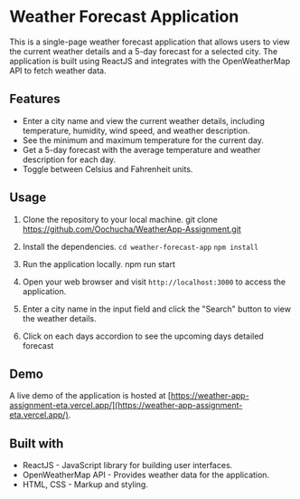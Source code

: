 # Weather Forecast Application

This is a single-page weather forecast application that allows users to view the current weather details and a 5-day forecast for a selected city. The application is built using ReactJS and integrates with the OpenWeatherMap API to fetch weather data.

## Features

- Enter a city name and view the current weather details, including temperature, humidity, wind speed, and weather description.
- See the minimum and maximum temperature for the current day.
- Get a 5-day forecast with the average temperature and weather description for each day.
- Toggle between Celsius and Fahrenheit units.

## Usage

1. Clone the repository to your local machine.
   git clone https://github.com/Oochucha/WeatherApp-Assignment.git

2. Install the dependencies.
   `cd weather-forecast-app`
   `npm install`

3. Run the application locally.
   npm run start

4. Open your web browser and visit `http://localhost:3000` to access the application.

5. Enter a city name in the input field and click the "Search" button to view the weather details.

6. Click on each days accordion to see the upcoming days detailed forecast

## Demo

A live demo of the application is hosted at [https://weather-app-assignment-eta.vercel.app/](https://weather-app-assignment-eta.vercel.app/).

## Built with

- ReactJS - JavaScript library for building user interfaces.
- OpenWeatherMap API - Provides weather data for the application.
- HTML, CSS - Markup and styling.
